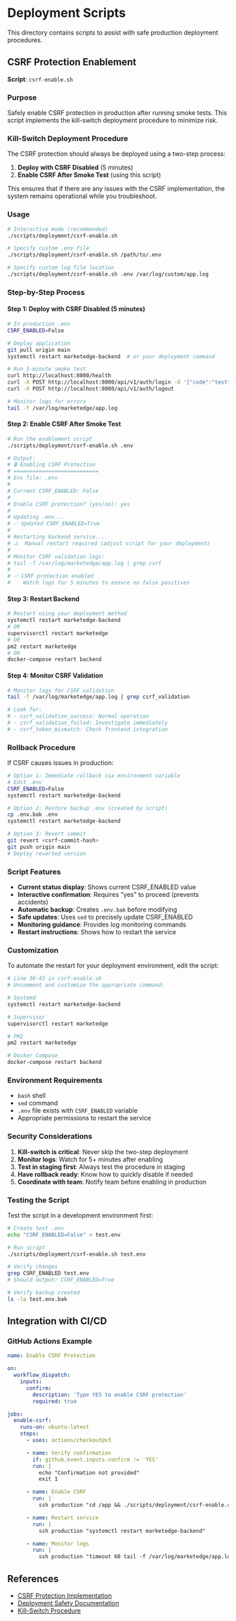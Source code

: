 # Deployment Scripts

This directory contains scripts to assist with safe production deployment procedures.

## CSRF Protection Enablement

**Script**: `csrf-enable.sh`

### Purpose

Safely enable CSRF protection in production after running smoke tests. This script implements the kill-switch deployment procedure to minimize risk.

### Kill-Switch Deployment Procedure

The CSRF protection should always be deployed using a two-step process:

1. **Deploy with CSRF Disabled** (5 minutes)
2. **Enable CSRF After Smoke Test** (using this script)

This ensures that if there are any issues with the CSRF implementation, the system remains operational while you troubleshoot.

### Usage

```bash
# Interactive mode (recommended)
./scripts/deployment/csrf-enable.sh

# Specify custom .env file
./scripts/deployment/csrf-enable.sh /path/to/.env

# Specify custom log file location
./scripts/deployment/csrf-enable.sh .env /var/log/custom/app.log
```

### Step-by-Step Process

#### Step 1: Deploy with CSRF Disabled (5 minutes)

```bash
# In production .env
CSRF_ENABLED=False

# Deploy application
git pull origin main
systemctl restart marketedge-backend  # or your deployment command

# Run 5-minute smoke test
curl http://localhost:8000/health
curl -X POST http://localhost:8000/api/v1/auth/login -d '{"code":"test","redirect_uri":"..."}'
curl -X POST http://localhost:8000/api/v1/auth/logout

# Monitor logs for errors
tail -f /var/log/marketedge/app.log
```

#### Step 2: Enable CSRF After Smoke Test

```bash
# Run the enablement script
./scripts/deployment/csrf-enable.sh .env

# Output:
# 🔒 Enabling CSRF Protection
# ===========================
# Env file: .env
#
# Current CSRF_ENABLED: False
#
# Enable CSRF protection? (yes/no): yes
#
# Updating .env...
# ✅ Updated CSRF_ENABLED=True
#
# Restarting backend service...
# ⚠️  Manual restart required (adjust script for your deployment)
#
# Monitor CSRF validation logs:
# tail -f /var/log/marketedge/app.log | grep csrf
#
# ✅ CSRF protection enabled
#    Watch logs for 5 minutes to ensure no false positives
```

#### Step 3: Restart Backend

```bash
# Restart using your deployment method
systemctl restart marketedge-backend
# OR
supervisorctl restart marketedge
# OR
pm2 restart marketedge
# OR
docker-compose restart backend
```

#### Step 4: Monitor CSRF Validation

```bash
# Monitor logs for CSRF validation
tail -f /var/log/marketedge/app.log | grep csrf_validation

# Look for:
# - csrf_validation_success: Normal operation
# - csrf_validation_failed: Investigate immediately
# - csrf_token_mismatch: Check frontend integration
```

### Rollback Procedure

If CSRF causes issues in production:

```bash
# Option 1: Immediate rollback via environment variable
# Edit .env
CSRF_ENABLED=False
systemctl restart marketedge-backend

# Option 2: Restore backup .env (created by script)
cp .env.bak .env
systemctl restart marketedge-backend

# Option 3: Revert commit
git revert <csrf-commit-hash>
git push origin main
# Deploy reverted version
```

### Script Features

- **Current status display**: Shows current CSRF_ENABLED value
- **Interactive confirmation**: Requires "yes" to proceed (prevents accidents)
- **Automatic backup**: Creates `.env.bak` before modifying
- **Safe updates**: Uses `sed` to precisely update CSRF_ENABLED
- **Monitoring guidance**: Provides log monitoring commands
- **Restart instructions**: Shows how to restart the service

### Customization

To automate the restart for your deployment environment, edit the script:

```bash
# Line 36-43 in csrf-enable.sh
# Uncomment and customize the appropriate command:

# Systemd
systemctl restart marketedge-backend

# Supervisor
supervisorctl restart marketedge

# PM2
pm2 restart marketedge

# Docker Compose
docker-compose restart backend
```

### Environment Requirements

- `bash` shell
- `sed` command
- `.env` file exists with `CSRF_ENABLED` variable
- Appropriate permissions to restart the service

### Security Considerations

1. **Kill-switch is critical**: Never skip the two-step deployment
2. **Monitor logs**: Watch for 5+ minutes after enabling
3. **Test in staging first**: Always test the procedure in staging
4. **Have rollback ready**: Know how to quickly disable if needed
5. **Coordinate with team**: Notify team before enabling in production

### Testing the Script

Test the script in a development environment first:

```bash
# Create test .env
echo "CSRF_ENABLED=False" > test.env

# Run script
./scripts/deployment/csrf-enable.sh test.env

# Verify changes
grep CSRF_ENABLED test.env
# Should output: CSRF_ENABLED=True

# Verify backup created
ls -la test.env.bak
```

## Integration with CI/CD

### GitHub Actions Example

```yaml
name: Enable CSRF Protection

on:
  workflow_dispatch:
    inputs:
      confirm:
        description: 'Type YES to enable CSRF protection'
        required: true

jobs:
  enable-csrf:
    runs-on: ubuntu-latest
    steps:
      - uses: actions/checkout@v3

      - name: Verify confirmation
        if: github.event.inputs.confirm != 'YES'
        run: |
          echo "Confirmation not provided"
          exit 1

      - name: Enable CSRF
        run: |
          ssh production "cd /app && ./scripts/deployment/csrf-enable.sh .env"

      - name: Restart service
        run: |
          ssh production "systemctl restart marketedge-backend"

      - name: Monitor logs
        run: |
          ssh production "timeout 60 tail -f /var/log/marketedge/app.log | grep csrf" || true
```

## References

- [CSRF Protection Implementation](../../docs/CSRF_SECURITY_IMPLEMENTATION.md)
- [Deployment Safety Documentation](../../docs/CSRF_SECURITY_IMPLEMENTATION.md#deployment-safety)
- [Kill-Switch Procedure](../../docs/CSRF_SECURITY_IMPLEMENTATION.md#kill-switch-procedure)
